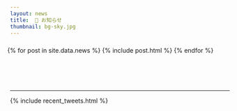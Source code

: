 ```yaml
---
layout: news
title:  📜 お知らせ
thumbnail: bg-sky.jpg
---
```


<ul style="list-style: none; padding-top: 10px; padding-bottom: 70px;
	   margin-left: -30px; width: 105%;">
  {% for post in site.data.news %}
    {% include post.html %}
  {% endfor %}
</ul>

<hr>

{% include recent_tweets.html %}
